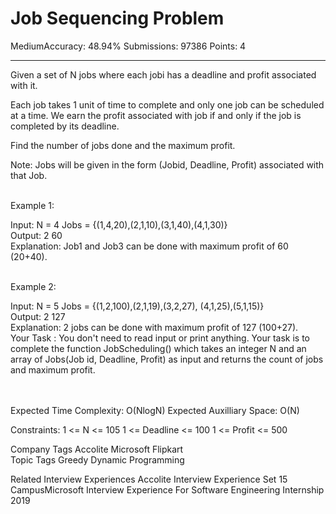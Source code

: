 # Job Sequencing Problem
MediumAccuracy: 48.94%  Submissions: 97386 Points: 4

----------------------------------------------------------
Given a set of N jobs where each jobi has a deadline and profit associated with it.

Each job takes 1 unit of time to complete and only one job can be scheduled at a time. We earn the profit associated with job if and only if the job is completed by its deadline.

Find the number of jobs done and the maximum profit.

Note: Jobs will be given in the form (Jobid, Deadline, Profit) associated with that Job.

<br>
Example 1:

Input:
N = 4
Jobs = {(1,4,20),(2,1,10),(3,1,40),(4,1,30)}<br>
Output:
2 60<br>
Explanation:
Job1 and Job3 can be done with
maximum profit of 60 (20+40).<br><br>

Example 2:

Input:
N = 5
Jobs = {(1,2,100),(2,1,19),(3,2,27),
        (4,1,25),(5,1,15)}<br>
Output:
2 127<br>
Explanation:
2 jobs can be done with
maximum profit of 127 (100+27).
<br>
Your Task :
You don't need to read input or print anything. Your task is to complete the function JobScheduling() which takes an integer N and an array of Jobs(Job id, Deadline, Profit) as input and returns the count of jobs and maximum profit.

<br><br>
Expected Time Complexity: O(NlogN)
Expected Auxilliary Space: O(N)
<br>

Constraints:
1 <= N <= 105
1 <= Deadline <= 100
1 <= Profit <= 500
<br>

Company Tags
Accolite Microsoft Flipkart
<br>
Topic Tags
Greedy Dynamic Programming
<br>

Related Interview Experiences
Accolite Interview Experience Set 15 CampusMicrosoft Interview Experience For Software Engineering Internship 2019